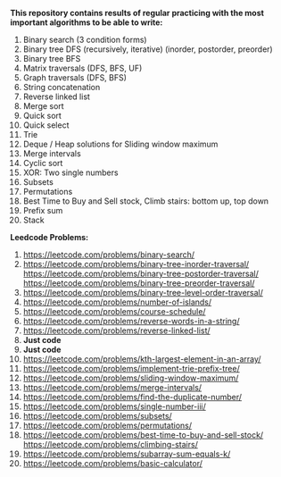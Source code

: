 **This repository contains results of regular practicing with the most important algorithms to be able to write:**
1. Binary search (3 condition forms)
2. Binary tree DFS (recursively, iterative) (inorder, postorder, preorder)
3. Binary tree BFS
4. Matrix traversals (DFS, BFS, UF)
5. Graph traversals (DFS, BFS)
6. String concatenation
7. Reverse linked list
8. Merge sort
9. Quick sort
10. Quick select
11. Trie
12. Deque / Heap solutions for Sliding window maximum
13. Merge intervals
14. Cyclic sort
15. XOR: Two single numbers
16. Subsets
17. Permutations
18. Best Time to Buy and Sell stock, Climb stairs: bottom up, top down
19. Prefix sum
20. Stack

**Leedcode Problems:**

1. https://leetcode.com/problems/binary-search/
2. https://leetcode.com/problems/binary-tree-inorder-traversal/
   https://leetcode.com/problems/binary-tree-postorder-traversal/
   https://leetcode.com/problems/binary-tree-preorder-traversal/
3. https://leetcode.com/problems/binary-tree-level-order-traversal/
4. https://leetcode.com/problems/number-of-islands/
5. https://leetcode.com/problems/course-schedule/
6. https://leetcode.com/problems/reverse-words-in-a-string/
7. https://leetcode.com/problems/reverse-linked-list/
8. **Just code**
9. **Just code**
10. https://leetcode.com/problems/kth-largest-element-in-an-array/
11. https://leetcode.com/problems/implement-trie-prefix-tree/
12. https://leetcode.com/problems/sliding-window-maximum/
13. https://leetcode.com/problems/merge-intervals/
14. https://leetcode.com/problems/find-the-duplicate-number/
15. https://leetcode.com/problems/single-number-iii/
16. https://leetcode.com/problems/subsets/
17. https://leetcode.com/problems/permutations/
18. https://leetcode.com/problems/best-time-to-buy-and-sell-stock/
    https://leetcode.com/problems/climbing-stairs/
19. https://leetcode.com/problems/subarray-sum-equals-k/
20. https://leetcode.com/problems/basic-calculator/
